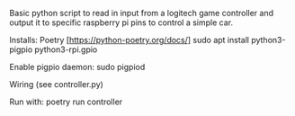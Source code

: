 Basic python script to read in input from a logitech game controller and output it to specific raspberry pi pins to control a simple car.

Installs:
Poetry [https://python-poetry.org/docs/]
sudo apt install python3-pigpio python3-rpi.gpio

Enable pigpio daemon: sudo pigpiod

Wiring (see controller.py)

Run with: poetry run controller
